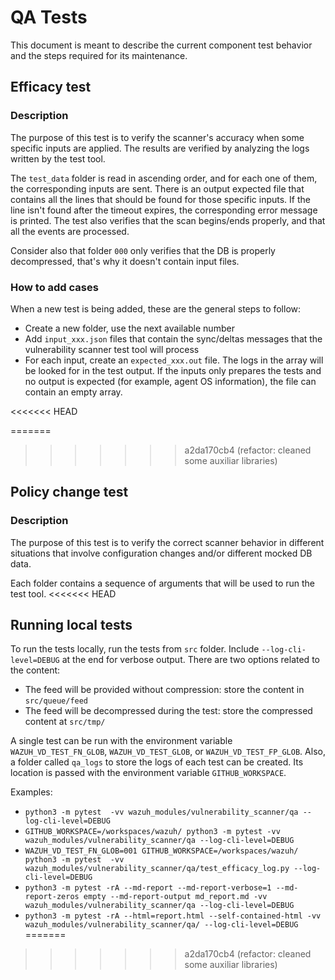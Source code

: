 # QA Tests

This document is meant to describe the current component test behavior and the steps required for its maintenance.

## Efficacy test

### Description

The purpose of this test is to verify the scanner's accuracy when some specific inputs are applied. The results are verified by analyzing the logs written by the test tool.

The `test_data` folder is read in ascending order, and for each one of them, the corresponding inputs are sent. There is an output expected file that contains all the lines that should be found for those specific inputs. If the line isn't found after the timeout expires, the corresponding error message is printed. The test also verifies that the scan begins/ends properly, and that all the events are processed.

Consider also that folder `000` only verifies that the DB is properly decompressed, that's why it doesn't contain input files.

### How to add cases

When a new test is being added, these are the general steps to follow:
- Create a new folder, use the next available number
- Add `input_xxx.json` files that contain the sync/deltas messages that the vulnerability scanner test tool will process
- For each input, create an `expected_xxx.out` file. The logs in the array will be looked for in the test output. If the inputs only prepares the tests and no output is expected (for example, agent OS information), the file can contain an empty array.

<<<<<<< HEAD

=======
>>>>>>> a2da170cb4 (refactor: cleaned some auxiliar libraries)
## Policy change test

### Description

The purpose of this test is to verify the correct scanner behavior in different situations that involve configuration changes and/or different mocked DB data.

Each folder contains a sequence of arguments that will be used to run the test tool.
<<<<<<< HEAD


## Running local tests

To run the tests locally, run the tests from `src` folder. Include `--log-cli-level=DEBUG` at the end for verbose output.
There are two options related to the content:
- The feed will be provided without compression: store the content in `src/queue/feed`
- The feed will be decompressed during the test: store the compressed content at `src/tmp/`

A single test can be run with the environment variable `WAZUH_VD_TEST_FN_GLOB`, `WAZUH_VD_TEST_GLOB`, or `WAZUH_VD_TEST_FP_GLOB`.
Also, a folder called `qa_logs` to store the logs of each test can be created. Its location is passed with the environment variable `GITHUB_WORKSPACE`.

Examples:

- `python3 -m pytest  -vv wazuh_modules/vulnerability_scanner/qa --log-cli-level=DEBUG`
- `GITHUB_WORKSPACE=/workspaces/wazuh/ python3 -m pytest -vv wazuh_modules/vulnerability_scanner/qa --log-cli-level=DEBUG`
- `WAZUH_VD_TEST_FN_GLOB=001 GITHUB_WORKSPACE=/workspaces/wazuh/ python3 -m pytest  -vv wazuh_modules/vulnerability_scanner/qa/test_efficacy_log.py --log-cli-level=DEBUG`
- `python3 -m pytest -rA --md-report --md-report-verbose=1 --md-report-zeros empty --md-report-output md_report.md -vv wazuh_modules/vulnerability_scanner/qa --log-cli-level=DEBUG`
- `python3 -m pytest -rA --html=report.html --self-contained-html -vv wazuh_modules/vulnerability_scanner/qa/ --log-cli-level=DEBUG`
=======
>>>>>>> a2da170cb4 (refactor: cleaned some auxiliar libraries)

